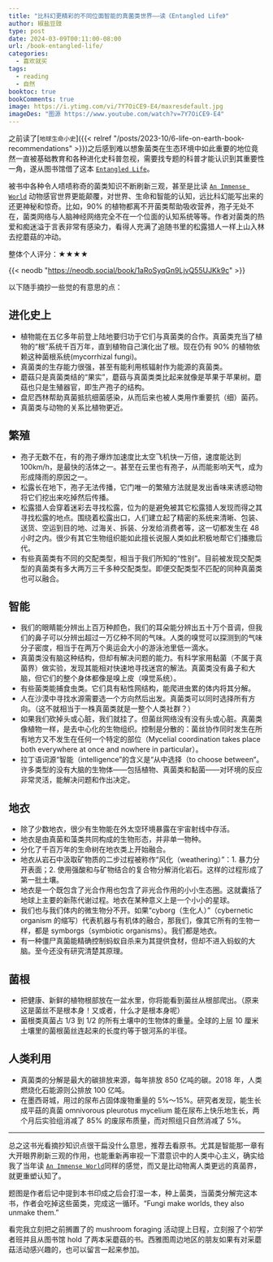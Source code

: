 ```yaml
---
title: "比科幻更精彩的不同位面智能的真菌类世界——读《Entangled Life》"
author: 椒盐豆豉
type: post
date: 2024-03-09T00:11:00-08:00
url: /book-entangled-life/
categories:
  - 喜欢就买
tags:
  - reading
  - 自然
booktoc: true
bookComments: true
image: https://i.ytimg.com/vi/7Y7OiCE9-E4/maxresdefault.jpg
imageDes: "图源 https://www.youtube.com/watch?v=7Y7OiCE9-E4"
---
```


之前读了[`地球生命小史`]({{< relref "/posts/2023-10/6-life-on-earth-book-recommendations" >}})之后感到难以想象菌类在生态环境中如此重要的地位竟然一直被基础教育和各种进化史科普忽视，需要找专题的科普才能认识到其重要性一角，遂从图书馆借了这本 [`Entangled Life`](https://amzn.to/3IvqrJF)。

被书中各种令人啧啧称奇的菌类知识不断刷新三观，甚至是比读 [`An Immense World`](https://amzn.to/3TsEO7D) 动物感官世界更能颠覆，对世界、生命和智能的认知，远比科幻能写出来的还更神秘和惊奇。比如，90% 的植物都离不开菌类帮助吸收营养，孢子无处不在，菌类网络与人脑神经网络完全不在一个位面的认知系统等等。作者对菌类的热爱和痴迷溢于言表非常有感染力，看得人充满了追随书里的松露猎人一样上山入林去挖蘑菇的冲动。

<!--more-->

整体个人评分：★★★★

{{< neodb "https://neodb.social/book/1aRoSyqGn9LjvQ55UJKk9c" >}}

以下随手摘抄一些觉的有意思的点：

## 进化史上
- 植物能在五亿多年前登上陆地要归功于它们与真菌类的合作。真菌类充当了植物的“根”系统千百万年，直到植物自己演化出了根。现在仍有 90% 的植物依赖这种菌根系统(mycorrhizal fungi)。
- 真菌类的生存能力很强，甚至有能利用核辐射作为能源的真菌类。
- 蘑菇只是真菌类结的“果实”，蘑菇与真菌类类比起来就像是苹果于苹果树。蘑菇也只是生殖器官，即生产孢子的结构。
- 盘尼西林帮助真菌抵抗细菌感染，从而后来也被人类用作重要抗（细）菌药。
- 真菌类与动物的关系比植物更近。

## 繁殖
- 孢子无数不在，有的孢子爆炸加速度比太空飞机快一万倍，速度能达到 100km/h，是最快的活体之一。甚至在云里也有孢子，从而能影响天气，成为形成降雨的原因之一。
- 松露长在地下，孢子无法传播，它门唯一的繁殖方法就是发出香味来诱惑动物将它们挖出来吃掉然后传播。
- 松露猎人会穿着迷彩去寻找松露，位为的是避免被其它松露猎人发现而得之其寻找松露的地点。围绕着松露出口，人们建立起了精密的系统来清晰、包装、送货、空运到目的地、过海关、拆装、分发给消费者等，这一切都发生在 48 小时之内。很少有其它生物组织能如此擅长说服人类如此积极地帮它们播撒后代。
- 有些真菌类有不同的交配类型，相当于我们所知的“性别”。目前被发现交配类型的真菌类有多大两万三千多种交配类型。即便交配类型不匹配的同种真菌类也可以融合。

## 智能
- 我们的眼睛能分辨出上百万种颜色，我们的耳朵能分辨出五十万个音调，但我们的鼻子可以分辨出超过一万亿种不同的气味。人类的嗅觉可以探测到的气味分子密度，相当于在两万个奥运会大小的游泳池里低一滴水。
- 真菌类没有脑这种结构，但却有解决问题的能力。有科学家用黏菌（不属于真菌界）做实验，发现其能相对快速地寻找迷宫的解法。真菌类没有鼻子和大脑，但它们的整个身体都像是嗅上皮（嗅觉系统）。
- 有些菌类能捕食虫类。它们具有粘性网结构，能爬进虫累的体内将其分解。
- 人在沙漠中寻找水源需要选一个方向然后出发。真菌类可以同时选择所有方向。（这不就相当于一株真菌类就是一整个人类社群？）
- 如果我们砍掉头或心脏，我们就挂了。但菌丝网络没有没有头或心脏。真菌类像植物一样，是去中心化的生物组织。控制是分散的：菌丝协作同时发生在所有地方又不发生在任何一个特定的部位（Mycelial coordination takes place both everywhere at once and nowhere in particular）。
- 拉丁语词源“智能（intelligence”的含义是“从中选择（to choose between“。许多类型的没有大脑的生物体——包括植物、真菌类和黏菌——对环境的反应非常灵活，能解决问题和作出决定。

## 地衣
- 除了少数地衣，很少有生物能在外太空环境暴露在宇宙射线中存活。
- 地衣是由真菌和藻类共同构成的生物形态，并非单一物种。
- 分化了千百万年的生命树在地衣类上开始融合。
- 地衣从岩石中汲取矿物质的二步过程被称作“风化（weathering）”：1. 暴力分开表面；2. 使用强酸和与矿物结合的复合物分解消化岩石。这样的过程形成了第一批土壤。
- 地衣是一个既包含了光合作用也包含了非光合作用的小小生态圈。这就囊括了地球上主要的新陈代谢过程。地衣在某种意义上是一个小小的星球。
- 我们也与我们体内的微生物分不开。如果“cyborg（生化人）”（cybernetic organism 的缩写）代表机器与有机体的融合，那我们，像其它所有的生物一样，都是 symborgs（symbiotic organisms）。我们都是地衣。
- 有一种僵尸真菌能精确控制蚂蚁自杀来为其提供食材，但却不进入蚂蚁的大脑。至今还没有研究清楚其原理。

## 菌根
- 把健康、新鲜的植物根部放在一盆水里，你将能看到菌丝从根部爬出。（原来这是菌丝不是根本身！又或者，什么才是根本身呢）
- 菌根类真菌占 1/3 到 1/2 的所有土壤中的生物体的重量。全球的上层 10 厘米土壤里的菌根菌丝连起来的长度约等于银河系的半径。

## 人类利用
- 真菌类的分解是最大的碳排放来源，每年排放 850 亿吨的碳。2018 年，人类燃烧化石能源则公排放 100 亿吨。
- 在墨西哥城，用过的尿布占固体废物重量的 5%～15%。研究者发现，能生长成平菇的真菌 omnivorous pleurotus mycelium 能在尿布上快乐地生长，两个月后实验组消减了 85% 的废尿布质量，而对照组只自然消减了 5%。

--- 

总之这书光看摘抄知识点很干扁没什么意思，推荐去看原书。尤其是智能那一章有大开眼界刷新三观的作用，也能重新再审视一下潜意识中的人类中心主义，确实给我了当年读 [`An Immense World`](https://amzn.to/3TsEO7D)同样的感觉，而又是比动物离人类更远的真菌界，就更重塑认知了。

题图是作者后记中提到本书印成之后会打湿一本，种上菌类，当菌类分解完这本书，作者会吃掉这些菌类，完成这一循环。“Fungi make worlds, they also unmake them.”

看完我立刻把之前搁置了的 mushroom foraging 活动提上日程，立刻报了个初学者班并且从图书馆 hold 了两本采蘑菇的书。西雅图周边地区的朋友如果有对采蘑菇活动感兴趣的，也可以留言一起来参加。